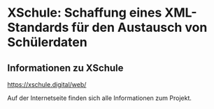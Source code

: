 # XSchule: Schaffung eines XML-Standards für den Austausch von Schülerdaten

## Informationen zu XSchule

https://xschule.digital/web/

Auf der Internetseite finden sich alle Informationen zum Projekt.
